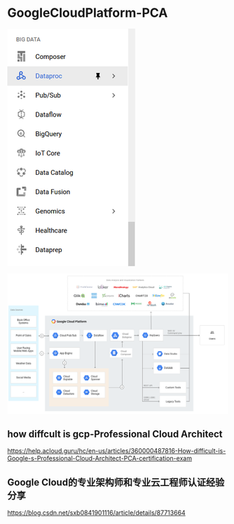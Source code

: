 # GoogleCloudPlatform-PCA   





![gcp-bigdata](_image/gcp-bigdata.png)



![bd-data-warehouse](_image/bd-data-warehouse.png)






##  how diffcult is gcp-Professional Cloud Architect      
https://help.acloud.guru/hc/en-us/articles/360000487816-How-difficult-is-Google-s-Professional-Cloud-Architect-PCA-certification-exam    


##  Google Cloud的专业架构师和专业云工程师认证经验分享   

https://blog.csdn.net/sxb0841901116/article/details/87713664    
